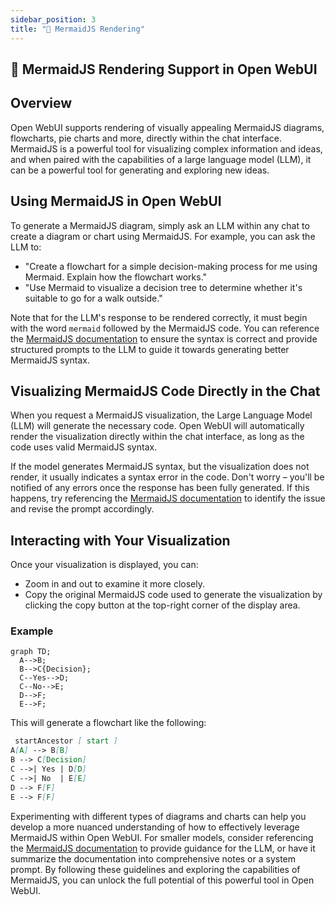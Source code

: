 ```yaml
---
sidebar_position: 3
title: "🌊 MermaidJS Rendering"
---
```


## 🌊 MermaidJS Rendering Support in Open WebUI

## Overview

Open WebUI supports rendering of visually appealing MermaidJS diagrams, flowcharts, pie charts and more, directly within the chat interface. MermaidJS is a powerful tool for visualizing complex information and ideas, and when paired with the capabilities of a large language model (LLM), it can be a powerful tool for generating and exploring new ideas.

## Using MermaidJS in Open WebUI

To generate a MermaidJS diagram, simply ask an LLM within any chat to create a diagram or chart using MermaidJS. For example, you can ask the LLM to:

- "Create a flowchart for a simple decision-making process for me using Mermaid. Explain how the flowchart works."
- "Use Mermaid to visualize a decision tree to determine whether it's suitable to go for a walk outside."

Note that for the LLM's response to be rendered correctly, it must begin with the word `mermaid` followed by the MermaidJS code. You can reference the [MermaidJS documentation](https://mermaid.js.org/intro/) to ensure the syntax is correct and provide structured prompts to the LLM to guide it towards generating better MermaidJS syntax.

## Visualizing MermaidJS Code Directly in the Chat

When you request a MermaidJS visualization, the Large Language Model (LLM) will generate the necessary code. Open WebUI will automatically render the visualization directly within the chat interface, as long as the code uses valid MermaidJS syntax.

If the model generates MermaidJS syntax, but the visualization does not render, it usually indicates a syntax error in the code. Don't worry – you'll be notified of any errors once the response has been fully generated. If this happens, try referencing the [MermaidJS documentation](https://mermaid.js.org/intro/) to identify the issue and revise the prompt accordingly.

## Interacting with Your Visualization

Once your visualization is displayed, you can:

- Zoom in and out to examine it more closely.
- Copy the original MermaidJS code used to generate the visualization by clicking the copy button at the top-right corner of the display area.

### Example

```mermaid
graph TD;
  A-->B;
  B-->C{Decision};
  C--Yes-->D;
  C--No-->E;
  D-->F;
  E-->F;
```

This will generate a flowchart like the following:

```markdown
 startAncestor [ start ]
A[A] --> B[B]
B --> C[Decision]
C -->| Yes | D[D]
C -->| No  | E[E]
D --> F[F]
E --> F[F]
```

Experimenting with different types of diagrams and charts can help you develop a more nuanced understanding of how to effectively leverage MermaidJS within Open WebUI. For smaller models, consider referencing the [MermaidJS documentation](https://mermaid.js.org/intro/) to provide guidance for the LLM, or have it summarize the documentation into comprehensive notes or a system prompt. By following these guidelines and exploring the capabilities of MermaidJS, you can unlock the full potential of this powerful tool in Open WebUI.

